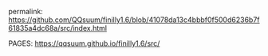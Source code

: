 permalink: https://github.com/QQsuum/finilly1.6/blob/41078da13c4bbbf0f500d6236b7f61835a4dc68a/src/index.html
 
 PAGES: https://qqsuum.github.io/finilly1.6/src/
